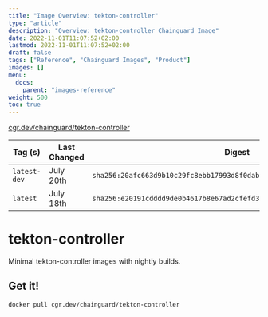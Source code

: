 ```yaml
---
title: "Image Overview: tekton-controller"
type: "article"
description: "Overview: tekton-controller Chainguard Image"
date: 2022-11-01T11:07:52+02:00
lastmod: 2022-11-01T11:07:52+02:00
draft: false
tags: ["Reference", "Chainguard Images", "Product"]
images: []
menu:
  docs:
    parent: "images-reference"
weight: 500
toc: true
---
```


[cgr.dev/chainguard/tekton-controller](https://github.com/chainguard-images/images/tree/main/images/tekton-controller)

| Tag (s)       | Last Changed | Digest                                                                    |
|---------------|--------------|---------------------------------------------------------------------------|
|  `latest-dev` | July 20th    | `sha256:20afc663d9b10c29fc8ebb17993d8f0dab817c3872903172be3a521c7f416211` |
|  `latest`     | July 18th    | `sha256:e20191cdddd9de0b4617b8e67ad2cfefd37f8085ee64fa4e38471d4f7da74a9b` |

# tekton-controller

Minimal tekton-controller images with nightly builds.

## Get it!

```shell
docker pull cgr.dev/chainguard/tekton-controller
```
